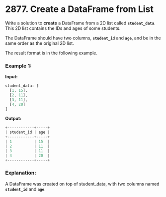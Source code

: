 # 2877. Create a DataFrame from List

Write a solution to **create** a DataFrame from a 2D list called **`student_data`**. This 2D list contains the IDs and ages of some students.

The DataFrame should have two columns, **`student_id`** and **`age`**, and be in the same order as the original 2D list.

The result format is in the following example.

### Example 1:

**Input:**
```python
student_data: [
  [1, 15],
  [2, 11],
  [3, 11],
  [4, 20]
]
```
**Output:**
```python
+------------+-----+
| student_id | age |
+------------+-----+
| 1          | 15  |
| 2          | 11  |
| 3          | 11  |
| 4          | 20  |
+------------+-----+
```

### Explanation:
A DataFrame was created on top of student_data, with two columns named **`student_id`** and **`age`**.